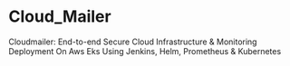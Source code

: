 # Cloud_Mailer
Cloudmailer: End-to-end Secure Cloud Infrastructure &amp; Monitoring Deployment On Aws Eks Using Jenkins, Helm, Prometheus &amp; Kubernetes

